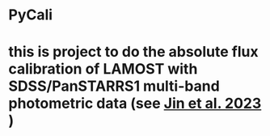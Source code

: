 # PyCali
# this is project to do the absolute flux calibration of LAMOST with SDSS/PanSTARRS1 multi-band photometric data (see [Jin et al. 2023](https://ui.adsabs.harvard.edu/abs/2022arXiv221212876J/abstract) )
